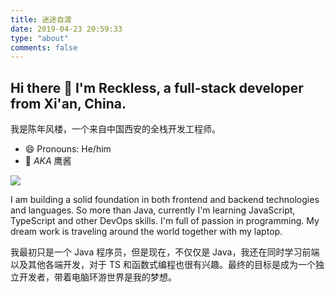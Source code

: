 ```yaml
---
title: 迷途自渡
date: 2019-04-23 20:59:33
type: "about"
comments: false
---
```



## Hi there 👋 I'm Reckless, a full-stack developer from Xi'an, China.
我是陈年风楼，一个来自中国西安的全栈开发工程师。
- 😄 Pronouns: He/him 
- 🦅 _AKA_ 鹰酱 

![](https://cdn.jsdelivr.net/gh/Fatezhang/FigureCloud@master/uPic/IMG_6885.JPG)

I am building a solid foundation in both frontend and backend technologies and languages. So more than Java, currently I'm learning JavaScript, TypeScript and other DevOps skills. I'm full of passion in programming. My dream work is traveling around the world together with my laptop.

我最初只是一个 Java 程序员，但是现在，不仅仅是 Java，我还在同时学习前端以及其他各端开发，对于 TS 和函数式编程也很有兴趣。最终的目标是成为一个独立开发者，带着电脑环游世界是我的梦想。



